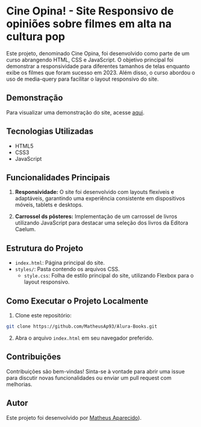 
# Cine Opina! - Site Responsivo de opiniões sobre filmes em alta na cultura pop

Este projeto, denominado Cine Opina, foi desenvolvido como parte de um curso abrangendo HTML, CSS e JavaScript. O objetivo principal foi demonstrar a responsividade para diferentes tamanhos de telas enquanto exibe os filmes que foram sucesso em 2023. Além disso, o curso abordou o uso de media-query para facilitar o layout responsivo do site.

## Demonstração

Para visualizar uma demonstração do site, acesse [aqui](https://matheusap93.github.io/Alura-Books/).

## Tecnologias Utilizadas

- HTML5
- CSS3 
- JavaScript

## Funcionalidades Principais

1. **Responsividade:** O site foi desenvolvido com layouts flexíveis e adaptáveis, garantindo uma experiência consistente em dispositivos móveis, tablets e desktops.

2. **Carrossel ds pôsteres:** Implementação de um carrossel de livros utilizando JavaScript para destacar uma seleção dos livros da Editora Caelum.

## Estrutura do Projeto

- `index.html`: Página principal do site.
- `styles/`: Pasta contendo os arquivos CSS.
  - `style.css`: Folha de estilo principal do site, utilizando Flexbox para o layout responsivo.


## Como Executar o Projeto Localmente

1. Clone este repositório:

```bash
git clone https://github.com/MatheusAp93/Alura-Books.git
```

2. Abra o arquivo `index.html` em seu navegador preferido.

## Contribuições

Contribuições são bem-vindas! Sinta-se à vontade para abrir uma issue para discutir novas funcionalidades ou enviar um pull request com melhorias.

## Autor

Este projeto foi desenvolvido por [Matheus Aparecido](https://github.com/MatheusAp93)).

